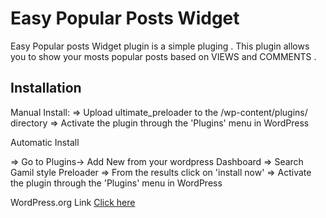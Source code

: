# Easy Popular Posts Widget


Easy Popular posts Widget plugin is a simple pluging . This plugin allows you to show your mosts popular posts based on VIEWS and COMMENTS .

## Installation

Manual Install: => Upload ultimate_preloader to the /wp-content/plugins/ directory => Activate the plugin through the 'Plugins' menu in WordPress

Automatic Install

=> Go to Plugins-> Add New from your wordpress Dashboard => Search Gamil style Preloader => From the results click on 'install now' => Activate the plugin through the 'Plugins' menu in WordPress


WordPress.org Link [Click here](https://wordpress.org/plugins/easy-popular-posts-widget/)